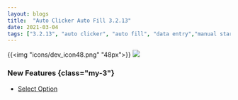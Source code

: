 ```yaml
---
layout: blogs
title:  "Auto Clicker Auto Fill 3.2.13"
date: 2021-03-04
tags: ["3.2.13", "auto clicker", "auto fill", "data entry","manual start","configuration list","init wait","select","option"]
---
```


{{<img "icons/dev_icon48.png" "48px">}}
<img src="https://getautoclicker.com/docs/3.1/assets/img/select-option.png" class="d-block"/>

### New Features {class="my-3"}
* [Select Option](https://getautoclicker.com/docs/3.1/action/value/#select-option)
